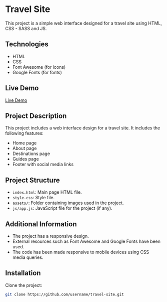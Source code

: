 
# Travel Site

This project is a simple web interface designed for a travel site using HTML, CSS - SASS and JS.

## Technologies

- HTML
- CSS
- Font Awesome (for icons)
- Google Fonts (for fonts)

## Live Demo

[Live Demo](https://example.com)

## Project Description

This project includes a web interface design for a travel site. It includes the following features:

- Home page
- About page
- Destinations page
- Guides page
- Footer with social media links

## Project Structure

- `index.html`: Main page HTML file.
- `style.css`: Style file.
- `assets/`: Folder containing images used in the project.
- `js/app.js`: JavaScript file for the project (if any).

## Additional Information
- The project has a responsive design.
- External resources such as Font Awesome and Google Fonts have been used.
- The code has been made responsive to mobile devices using CSS media queries.

## Installation

Clone the project:

```bash
git clone https://github.com/username/travel-site.git

